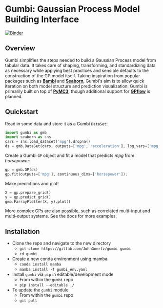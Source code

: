 # Gumbi: Gaussian Process Model Building Interface

[![Binder](https://mybinder.org/badge_logo.svg)](https://mybinder.org/v2/gh/JohnGoertz/Gumbi/HEAD)

## Overview

Gumbi simplifies the steps needed to build a Gaussian Process model from tabular data. It takes care of shaping, 
transforming, and standardizing data as necessary while applying best practices and sensible defaults to the 
construction of the GP model itself. Taking inspiration from popular packages such as 
__[Bambi](https://bambinos.github.io/bambi/main/index.html)__ and __[Seaborn](https://seaborn.pydata.org/index.html)__, 
Gumbi's aim is to allow quick iteration on both model structure and prediction visualization. Gumbi is primarily built 
on top of __[PyMC3](https://docs.pymc.io/)__, though additional support for __[GPflow](https://gpflow.readthedocs.io/)__
is planned. 

## Quickstart

Read in some data and store it as a Gumbi `DataSet`:

```python
import gumbi as gmb
import seaborn as sns
cars = sns.load_dataset('mpg').dropna()
ds = gmb.DataSet(cars, outputs=['mpg', 'acceleration'], log_vars=['mpg', 'acceleration', 'weight', 'horsepower', 'displacement'])
```

Create a Gumbi `GP` object and fit a model that predicts *mpg* from *horsepower*:

```python
gp = gmb.GP(ds)
gp.fit(outputs=['mpg'], continuous_dims=['horsepower']);
```

Make predictions and plot!

```python
X = gp.prepare_grid()
y = gp.predict_grid()
gmb.ParrayPlotter(X, y).plot()
```

More complex GPs are also possible, such as correlated multi-input and multi-output systems. See the docs for more examples.

## Installation

* Clone the repo and navigate to the new directory
  * `git clone https://gitlab.com/JohnGoertz/gumbi gumbi`
  * `cd gumbi`
* Create a new conda environment using mamba
  * `conda install mamba` 
  * `mamba install -f gumbi_env.yaml`
* Install `gumbi` via `pip` in editable/development mode
  * From within the `gumbi` repo 
  * `pip install --editable ./`
* To update the `gumbi` module
  * From within the `gumbi` repo 
  * `git pull`
